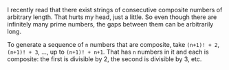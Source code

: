 <!-- 
.. title: Consecutive Composite Numbers
.. slug: consecutive-composite-numbers
.. date: 2017-04-20 12:57:07 UTC-05:00
.. tags: math
.. category: 
.. link: 
.. description: 
.. type: text
-->

I recently read that there exist strings of consecutive composite
numbers of arbitrary length. That hurts my head, just a little. So
even though there are infinitely many prime numbers, the gaps between
them can be arbitrarily long.

To generate a sequence of `n` numbers that are composite, take
`(n+1)! + 2`, `(n+1)! + 3`, ..., up to `(n+1)! + n+1`. That has `n`
numbers in it and each is composite: the first is divisible by 2, the
second is divisible by 3, etc.
